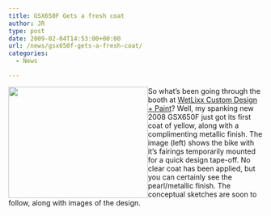 ```yaml
---
title: GSX650F Gets a fresh coat
author: JR
type: post
date: 2009-02-04T14:53:00+00:00
url: /news/gsx650f-gets-a-fresh-coat/
categories:
  - News

---
```

</p> 

<div class="wlWriterEditableSmartContent" id="scid:8747F07C-CDE8-481f-B0DF-C6CFD074BF67:2c727455-5abf-4088-a297-9fe67bf2b7da" style="padding-right: 0px; display: inline; padding-left: 0px; float: left; padding-bottom: 0px; margin: 0px; padding-top: 0px">
  <a href="http://liveaverage.com/wp-content/themes/mimbo2.2/images/img-0440medium8x6.jpg" title="" rel="thumbnail"><img border="0" src="http://liveaverage.com/wp-content/themes/mimbo2.2/images/img-0440medium.png" width="276" height="220" /></a>
</div>

So what’s been going through the booth at <a title="Check out what WetLixx.com has been up to..." href="http://wetlixx.com" target="_blank">WetLixx Custom Design + Paint</a>? Well, my spanking new 2008 GSX650F just got its first coat of yellow, along with a complimenting metallic finish. The image (left) shows the bike with it’s fairings temporarily mounted for a quick design tape-off. No clear coat has been applied, but you can certainly see the pearl/metallic finish. The conceptual sketches are soon to follow, along with images of the design.